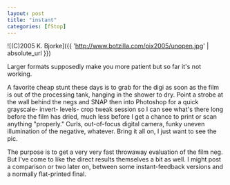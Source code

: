 ```yaml
---
layout: post
title: "instant"
categories: [fStop]
---
```



![(C)2005 K. Bjorke]({{ 'http://www.botzilla.com/pix2005/unopen.jpg' | absolute_url }})


Larger formats supposedly make you more patient but so far it's not working. 

<!--more-->
A favorite cheap stunt these days is to grab for the digi as soon as the film is out of the processing tank, hanging in the shower to dry. Point a strobe at the wall behind the negs and SNAP then into Photoshop for a quick grayscale- invert- levels- crop tweak session so I can see what's there long before the film has dried, much less before I get a chance to print or scan anything "properly." Curls, out-of-focus digital camera, funky uneven illumination of the negative, whatever. Bring it all on, I just want to see the pic.

The purpose is to get a very very fast throwaway evaluation of the film neg. But I've come to like the direct results themselves a bit as well. I might post a comparison or two later on, between some instant-feedback versions and a normally flat-printed final.
